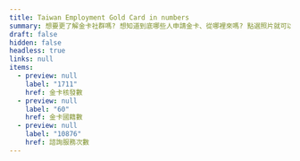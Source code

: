 ```yaml
---
title: Taiwan Employment Gold Card in numbers
summary: 想要更了解金卡社群嗎? 想知道到底哪些人申請金卡、從哪裡來嗎? 點選照片就可以知道喔！
draft: false
hidden: false
headless: true
links: null
items:
  - preview: null
    label: "1711"
    href: 金卡核發數
  - preview: null
    label: "60"
    href: 金卡國籍數
  - preview: null
    label: "10876"
    href: 諮詢服務次數
---
```

<!-- This text will never be seen -->
